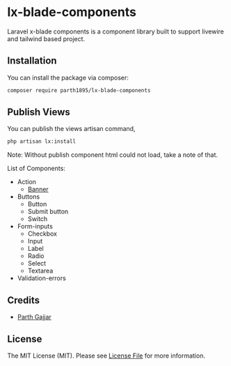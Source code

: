 # lx-blade-components
Laravel x-blade components is a component library built to support livewire and tailwind based project.

## Installation

You can install the package via composer:

```bash
composer require parth1895/lx-blade-components
```

## Publish Views
You can publish the views artisan command,

```bash
php artisan lx:install
```
Note: Without publish component html could not load, take a note of that.

List of Components:

- Action
    - [Banner](documentation/banner.md)
- Buttons
    - Button
    - Submit button
    - Switch
- Form-inputs
    - Checkbox
    - Input
    - Label
    - Radio
    - Select
    - Textarea
- Validation-errors

## Credits
- [Parth Gajjar](https://github.com/parth1895)

## License

The MIT License (MIT). Please see [License File](LICENSE.md) for more information.